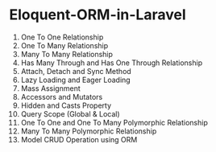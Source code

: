 # Eloquent-ORM-in-Laravel
  1. One To One Relationship
  2. One To Many Relationship
  3. Many To Many Relationship
  4. Has Many Through and Has One Through Relationship
  5. Attach, Detach and Sync Method
  6. Lazy Loading and Eager Loading
  7. Mass Assignment
  8. Accessors and Mutators
  9. Hidden and Casts Property
  10. Query Scope (Global & Local)
  11. One To One and One To Many Polymorphic Relationship
  12. Many To Many Polymorphic Relationship
  13. Model CRUD Operation using ORM
  
